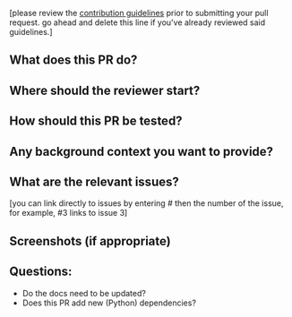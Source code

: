 [please review the [contribution guidelines](http://rhiever.github.io/tpot/contributing/) prior to submitting your pull request. go ahead and delete this line if you've already reviewed said guidelines.]

## What does this PR do?



## Where should the reviewer start?



## How should this PR be tested?



## Any background context you want to provide?



## What are the relevant issues?

[you can link directly to issues by entering # then the number of the issue, for example, #3 links to issue 3]

## Screenshots (if appropriate)



## Questions:

- Do the docs need to be updated?
- Does this PR add new (Python) dependencies?
